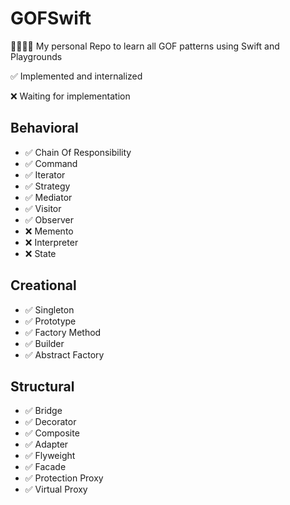 # GOFSwift
👨‍👩‍👧‍👦 My personal Repo to learn all GOF patterns using Swift and Playgrounds

✅ Implemented and internalized

❌ Waiting for implementation

## Behavioral

* ✅ Chain Of Responsibility 
* ✅ Command
* ✅ Iterator
* ✅ Strategy
* ✅ Mediator
* ✅ Visitor
* ✅ Observer
* ❌ Memento
* ❌ Interpreter
* ❌ State

## Creational

* ✅ Singleton
* ✅ Prototype
* ✅ Factory Method
* ✅ Builder 
* ✅ Abstract Factory


## Structural

* ✅ Bridge
* ✅ Decorator
* ✅ Composite
* ✅ Adapter
* ✅ Flyweight
* ✅ Facade
* ✅ Protection Proxy
* ✅ Virtual Proxy
